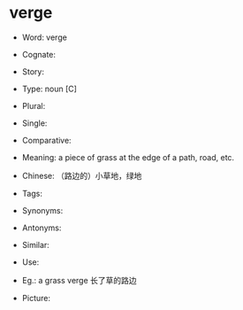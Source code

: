 # verge

- Word: verge
- Cognate: 
- Story: 

- Type: noun [C]
- Plural: 
- Single: 
- Comparative: 
- Meaning: a piece of grass at the edge of a path, road, etc.
- Chinese: （路边的）小草地，绿地
- Tags: 
- Synonyms: 
- Antonyms: 
- Similar: 
- Use: 
- Eg.: a grass verge 长了草的路边
- Picture: 

